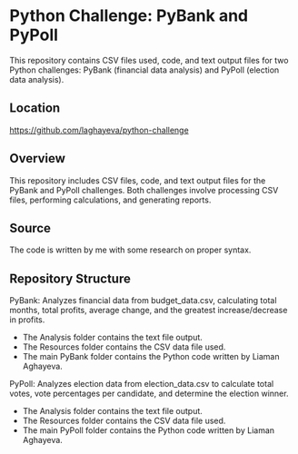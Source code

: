 # Python Challenge: PyBank and PyPoll

This repository contains CSV files used, code, and text output files for two Python challenges: PyBank (financial data analysis) and PyPoll (election data analysis).

## Location
https://github.com/laghayeva/python-challenge

## Overview
This repository includes CSV files, code, and text output files for the PyBank and PyPoll challenges. Both challenges involve processing CSV files, performing calculations, and generating reports.

## Source
The code is written by me with some research on proper syntax.

## Repository Structure
PyBank: Analyzes financial data from budget_data.csv, calculating total months, total profits, average change, and the greatest increase/decrease in profits.
  * The Analysis folder contains the text file output.
  * The Resources folder contains the CSV data file used.
  * The main PyBank folder contains the Python code written by Liaman Aghayeva.
    
PyPoll: Analyzes election data from election_data.csv to calculate total votes, vote percentages per candidate, and determine the election winner.
  * The Analysis folder contains the text file output.
  * The Resources folder contains the CSV data file used.
  * The main PyPoll folder contains the Python code written by Liaman Aghayeva.

